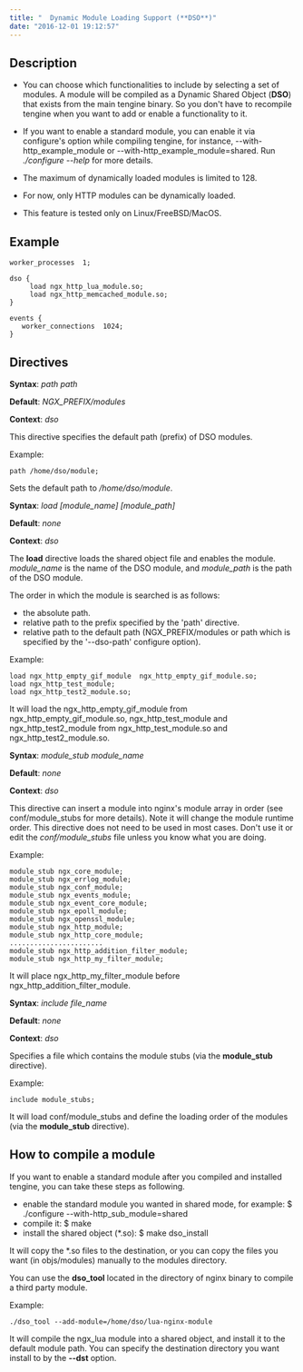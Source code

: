 ```yaml
---
title: "  Dynamic Module Loading Support (**DSO**)"
date: "2016-12-01 19:12:57"
---
```



## Description

*   You can choose which functionalities to include by selecting a set of modules. A module will be compiled as a Dynamic Shared Object (**DSO**) that exists from the main tengine binary. So you don't have to recompile tengine when you want to add or enable a functionality to it.

*   If you want to enable a standard module, you can enable it via configure's option while compiling tengine, for instance, --with-http_example_module or --with-http_example_module=shared. Run _./configure --help_ for more details.

*   The maximum of dynamically loaded modules is limited to 128.

*   For now, only HTTP modules can be dynamically loaded.

*   This feature is tested only on Linux/FreeBSD/MacOS.

## Example

```
worker_processes  1;

dso {
     load ngx_http_lua_module.so;
     load ngx_http_memcached_module.so;
}

events {
   worker_connections  1024;
}
```
    

## Directives


**Syntax**: _path path_

**Default**: _NGX_PREFIX/modules_

**Context**: _dso_

This directive specifies the default path (prefix) of DSO modules.

Example:

```
path /home/dso/module;
```

Sets the default path to _/home/dso/module_.

**Syntax**: _load [module_name] [module_path]_

**Default**: _none_

**Context**: _dso_

The **load** directive loads the shared object file and enables the module. _module_name_ is the name of the DSO module, and _module_path_ is the path of the DSO module.

The order in which the module is searched is as follows:

*   the absolute path.
*   relative path to the prefix specified by the 'path' directive.
*   relative path to the default path (NGX_PREFIX/modules or path which is specified by the '--dso-path' configure option).

Example:

```
load ngx_http_empty_gif_module  ngx_http_empty_gif_module.so;
load ngx_http_test_module;
load ngx_http_test2_module.so;
```

It will load the ngx_http_empty_gif_module from ngx_http_empty_gif_module.so, ngx_http_test_module and ngx_http_test2_module from ngx_http_test_module.so and ngx_http_test2_module.so.

**Syntax**: _module_stub module_name_

**Default**: _none_

**Context**: _dso_

This directive can insert a module into nginx's module array in order (see conf/module_stubs for more details). Note it will change the module runtime order. This directive does not need to be used in most cases. Don't use it or edit the _conf/module_stubs_ file unless you know what you are doing.

Example:

```
module_stub ngx_core_module;
module_stub ngx_errlog_module;
module_stub ngx_conf_module;
module_stub ngx_events_module;
module_stub ngx_event_core_module;
module_stub ngx_epoll_module;
module_stub ngx_openssl_module;
module_stub ngx_http_module;
module_stub ngx_http_core_module;
.......................
module_stub ngx_http_addition_filter_module;
module_stub ngx_http_my_filter_module;
```

It will place ngx_http_my_filter_module before ngx_http_addition_filter_module.

**Syntax**: _include file_name_

**Default**: _none_

**Context**: _dso_

Specifies a file which contains the module stubs (via the **module_stub** directive).

Example:

```
include module_stubs;
```

It will load conf/module_stubs and define the loading order of the modules (via the **module_stub** directive).

## How to compile a module

If you want to enable a standard module after you compiled and installed tengine, you can take these steps as following.

*   enable the standard module you wanted in shared mode, for example:
    $ ./configure --with-http_sub_module=shared
*   compile it:
    $ make
*   install the shared object (*.so):
    $ make dso_install

It will copy the *.so files to the destination, or you can copy the files you want (in objs/modules) manually to the modules directory.

You can use the **dso_tool** located in the directory of nginx binary to compile a third party module.

Example:

```
./dso_tool --add-module=/home/dso/lua-nginx-module
```

It will compile the ngx_lua module into a shared object, and install it to the default module path. You can specify the destination directory you want install to by the **--dst** option.
